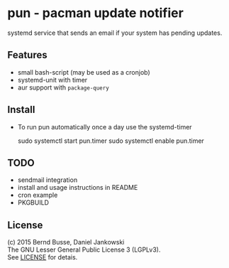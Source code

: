 pun - pacman update notifier
============================

systemd service that sends an email if your system has pending updates.


Features
--------

- small bash-script (may be used as a cronjob)
- systemd-unit with timer
- aur support with `package-query`


Install
-------

- To run pun automatically once a day use the systemd-timer
    
    sudo systemctl start pun.timer
    sudo systemctl enable pun.timer


TODO
----

- sendmail integration
- install and usage instructions in README
- cron example
- PKGBUILD


License
-------

(c) 2015 Bernd Busse, Daniel Jankowski  
The GNU Lesser General Public License 3 (LGPLv3).  
See [LICENSE](./LICENSE) for detais.

